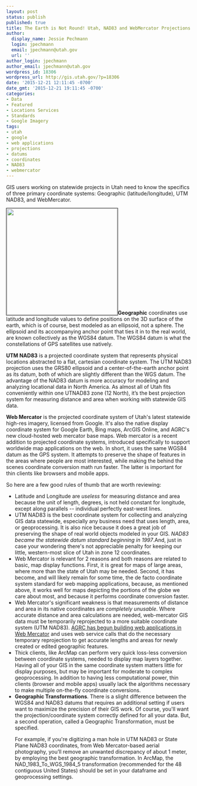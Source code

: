 ```yaml
---
layout: post
status: publish
published: true
title: The Earth is Not Round! Utah, NAD83 and WebMercator Projections
author:
  display_name: Jessie Pechmann
  login: jpechmann
  email: jpechmann@utah.gov
  url: ''
author_login: jpechmann
author_email: jpechmann@utah.gov
wordpress_id: 18306
wordpress_url: http://gis.utah.gov/?p=18306
date: '2015-12-21 12:11:45 -0700'
date_gmt: '2015-12-21 19:11:45 -0700'
categories:
- Data
- Featured
- Locations Services
- Standards
- Google Imagery
tags:
- utah
- google
- web applications
- projections
- datums
- coordinates
- NAD83
- webmercator
---
```

<p>GIS users working on statewide projects in Utah need to know the specifics of three primary coordinate systems: Geographic (latitude/longitude), UTM NAD83, and WebMercator.</p>
<p><a href="{{ "/downloads/projections.png" | prepend: site.baseurl }}"><img src="{{ "/images/projections-300x288.png" | prepend: site.baseurl }}" alt="" title="projections" width="300" height="288" style="padding:1px;border:thin solid black;" class="inline-text-left" /></a><b>Geographic</b> coordinates use latitude and longitude values to define positions on the 3D surface of the earth, which is of course, best modeled as an ellipsoid, not a sphere. The ellipsoid and its accompanying anchor point that ties it in to the real world, are known collectively as the WGS84 datum. The WGS84 datum is what the constellations of GPS satellites use natively.</p>
<p><b>UTM NAD83</b> is a projected coordinate system that represents physical locations abstracted to a flat, cartesian coordinate system. The UTM NAD83 projection uses the GRS80 ellipsoid and a center-of-the-earth anchor point as its datum, both of which are slightly different than the WGS datum. The advantage of the NAD83 datum is more accuracy for modeling and analyzing locational data in North America. As almost all of Utah fits conveniently within one UTNAD83 zone (12 North), it’s the best projection system for measuring distance and area when working with statewide GIS data.</p>
<p><b>Web Mercator</b> is the projected coordinate system of Utah's latest statewide high-res imagery, licensed from Google.  It's also the native display coordinate system for Google Earth, Bing maps, ArcGIS Online, and AGRC's new cloud-hosted web mercator base maps. Web mercator is a recent addition to projected coordinate systems, introduced specifically to support worldwide map applications on the web. In short, it uses the same WGS84 datum as the GPS system. It attempts to preserve the shape of features in the areas where people are most interested, while making the behind the scenes coordinate conversion math run faster. The latter is important for thin clients like browsers and mobile apps.</p>
<p>So here are a few good rules of thumb that are worth reviewing:</p>
<ul>
<li>Latitude and Longitude are <em>useless</em> for measuring distance and area because the unit of length, degrees, is not held constant for longitude, except along parallels -- individual perfectly east-west lines.</li>
<li>UTM NAD83 is the best coordinate system for collecting and analyzing GIS data statewide, especially any business need that uses length, area, or geoprocessing. It is also nice because it does a great job of preserving the shape of real world objects modeled in your GIS. <i>NAD83 became the statewide datum standard beginning in 1997</i>.And, just in case your wondering there's not appreciable penalty for keeping our little, western-most slice of Utah in zone 12 coordinates.</li>
<li>Web Mercator is relevant for 2 reasons and both reasons are related to basic, map display functions. First, it is great for maps of large areas, where more than the state of Utah may be needed. Second, it has become, and will likely remain for some time, the de facto coordinate system standard for web mapping applications, because, as mentioned above, it works well for maps depicting the portions of the globe we care about most, and because it performs coordinate conversion faster.</li>
<li>Web Mercator's significant weakness is that measurements of distance and area in its native coordinates are <em>completely unusable</em>. Where accurate distance and area calculations are needed, web-mercator GIS data must be temporarily reprojected to a more suitable coordinate system (UTM NAD83). <a href="{{ "/using-agrcs-new-web-mercator-services-in-your-web-maps/" | prepend: site.baseurl }}">AGRC has begun building web applications in Web Mercator</a> and uses web service calls that do the necessary temporary reprojection to get accurate lengths and areas for newly created or edited geographic features.</li>
<li>Thick clients, like ArcMap can perform very quick loss-less conversion between coordinate systems, needed to display map layers together. Having all of your GIS in the same coordinate system matters little for display purposes, but may be important for moderate to complex geoprocessing. In addition to having less computational power, thin clients (browser and mobile apps) usually lack the algorithms necessary to make multiple on-the-fly coordinate conversions.</li>
<li><strong>Geographic Transformations</strong>. There is a slight difference between the WGS84 and NAD83 datums that requires an additional setting if users want to maximize the precision of their GIS work. Of course, you'll want the projection/coordinate system correctly defined for all your data. But, a second operation, called a Geographic Transformation, must be specified.
<p>
For example, if you're digitizing a man hole in UTM NAD83 or State Plane NAD83 coordinates, from Web Mercator-based aerial photography, you’ll remove an unwanted discrepancy of about 1 meter, by employing the best geographic transformation. In ArcMap, the NAD_1983_To_WGS_1984_5 transformation (recommended for the 48 contiguous United States) should be set in your dataframe and geoprocessing settings.</li>
</ul>
